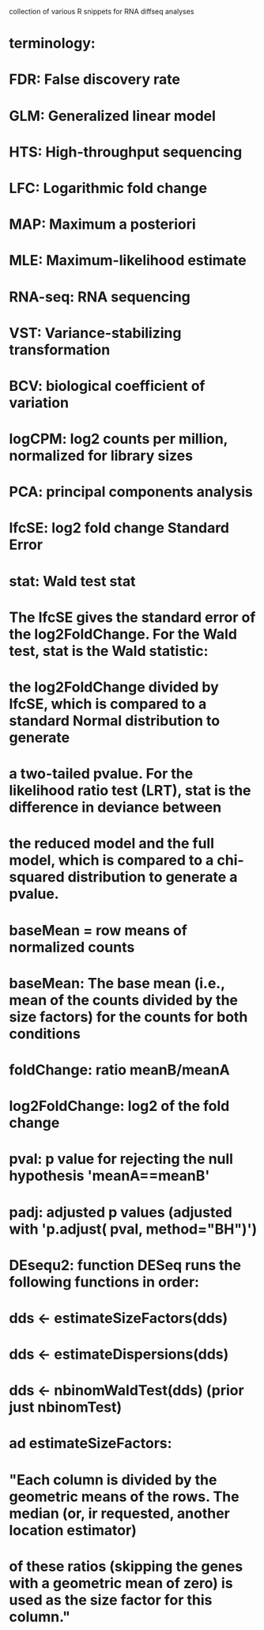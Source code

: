 collection of various R snippets for RNA diffseq analyses

# terminology:
#
# FDR:  False discovery rate
# GLM:  Generalized linear model
# HTS:  High-throughput sequencing
# LFC:  Logarithmic fold change
# MAP:  Maximum a posteriori
# MLE:  Maximum-likelihood estimate
# RNA-seq:  RNA sequencing
# VST:  Variance-stabilizing transformation
# BCV:  biological coefficient of variation 
# logCPM: log2 counts per million, normalized for library sizes
# PCA:  principal components analysis 
#
# lfcSE: log2 fold change Standard Error
# stat: Wald test stat
# The lfcSE gives the standard error of the log2FoldChange. For the Wald test, stat is the Wald statistic: 
# the log2FoldChange divided by lfcSE, which is compared to a standard Normal distribution to generate
# a two-tailed pvalue. For the likelihood ratio test (LRT), stat is the difference in deviance between
# the reduced model and the full model, which is compared to a chi-squared distribution to generate a pvalue.
#
# baseMean = row means of normalized counts
#
# baseMean: The base mean (i.e., mean of the counts divided by the size factors) for the counts for both conditions
# foldChange: ratio meanB/meanA
# log2FoldChange: log2 of the fold change
# pval: p value for rejecting the null hypothesis 'meanA==meanB'
# padj: adjusted p values (adjusted with 'p.adjust( pval, method="BH")')
# 
# DEsequ2: function DESeq runs the following functions in order:
# dds <- estimateSizeFactors(dds)
# dds <- estimateDispersions(dds)
# dds <- nbinomWaldTest(dds)  (prior just nbinomTest)
# 
# ad estimateSizeFactors:
# "Each column is divided by the geometric means of the rows. The median (or, ir requested, another location estimator)
#  of these ratios (skipping the genes with a geometric mean of zero) is used as the size factor for this column."
#